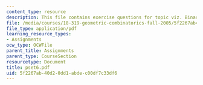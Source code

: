 ```yaml
---
content_type: resource
description: This file contains exercise questions for topic viz. Binary Space Partitions.
file: /media/courses/18-319-geometric-combinatorics-fall-2005/5f2267ab40d20dd1abdec00df7c33df6_pset6.pdf
file_type: application/pdf
learning_resource_types:
- Assignments
ocw_type: OCWFile
parent_title: Assignments
parent_type: CourseSection
resourcetype: Document
title: pset6.pdf
uid: 5f2267ab-40d2-0dd1-abde-c00df7c33df6
---
```

